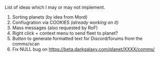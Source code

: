 List of ideas which I may or may not implement.

1. Sorting planets (by idea from Mord)
1. Confiugration via COOKIES _(already working on it)_
1. Mass messages (also requested by RoF)
1. Right click + context menu to send fleet to planet?
1. Button to generate formatted text for Discord/forums from the comms/scan
1. Fix NULL bug on https://beta.darkgalaxy.com/planet/XXXX/comms/
